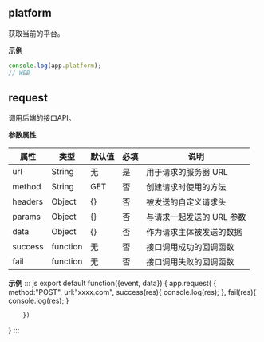 ## platform[](id:platform)

获取当前的平台。

**示例**

```javascript
console.log(app.platform);
// WEB
```
## request

调用后端的接口API。

**参数属性**

| 属性 | 类型 | 默认值 | 必填 | 说明 | 
|---------|---------|---------|---------|---------|
| url | String | 无 | 是 | 用于请求的服务器 URL|
| method | String | GET | 否 | 创建请求时使用的方法|
| headers | Object | {} | 否 | 被发送的自定义请求头|
| params | Object | {} | 否 | 与请求一起发送的 URL 参数|
| data | Object | {} | 否 | 作为请求主体被发送的数据|
| success | function | 无 | 否 | 接口调用成功的回调函数|
| fail | function | 无 | 否 | 接口调用失败的回调函数|




**示例**
<dx-codeblock>
:::  js
export default function({event, data}) {
    app.request(
        {
            method:"POST",
            url:"xxxx.com",
            success(res){
                console.log(res);
            },
            fail(res){
                console.log(res);
            }

        })
}
:::
</dx-codeblock>

